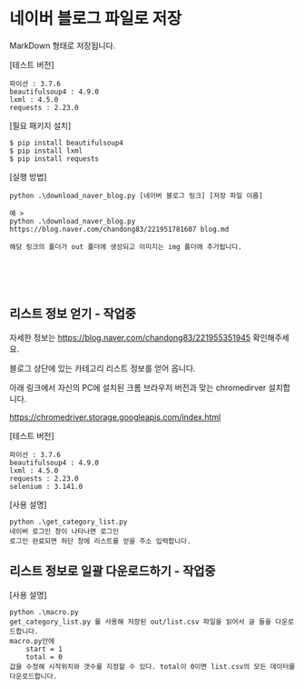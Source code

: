 # 네이버 블로그 파일로 저장


MarkDown 형태로 저장됩니다.


[테스트 버전]<br>
    
    파이선 : 3.7.6
    beautifulsoup4 : 4.9.0
    lxml : 4.5.0
    requests : 2.23.0


[필요 패키지 설치]<br>

    $ pip install beautifulsoup4
    $ pip install lxml
    $ pip install requests


[실행 방법]<br>

    python .\download_naver_blog.py [네이버 블로그 링크] [저장 파일 이름]
    
    예 > 
    python .\download_naver_blog.py https://blog.naver.com/chandong83/221951781607 blog.md
    
    해당 링크의 폴더가 out 폴더에 생성되고 이미지는 img 폴더에 추가됩니다.
<br>
<br>
<br>


## 리스트 정보 얻기 - 작업중 

자세한 정보는 https://blog.naver.com/chandong83/221955351945 확인해주세요.


블로그 상단에 있는 카테고리 리스트 정보를 얻어 옵니다.

아래 링크에서 자신의 PC에 설치된 크롬 브라우저 버전과 맞는 chromedirver 설치합니다.

https://chromedriver.storage.googleapis.com/index.html


[테스트 버전]
    
    파이선 : 3.7.6
    beautifulsoup4 : 4.9.0
    lxml : 4.5.0
    requests : 2.23.0
    selenium : 3.141.0

[사용 설명]

    python .\get_category_list.py
    네이버 로그인 창이 나타나면 로그인 
    로그인 완료되면 하단 창에 리스트를 얻을 주소 입력합니다.


## 리스트 정보로 일괄 다운로드하기 - 작업중

[사용 설명]

    python .\macro.py
    get_category_list.py 를 사용해 저장된 out/list.csv 파일을 읽어서 글 들을 다운로드합니다.
    macro.py안에 
        start = 1
        total = 0
    값을 수정해 시작위치와 갯수를 지정할 수 있다. total이 0이면 list.csv의 모든 데이터를 다운로드합니다.

